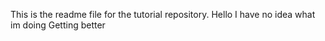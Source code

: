 This is the readme file for the tutorial repository.
Hello
I have no idea what im doing
Getting better